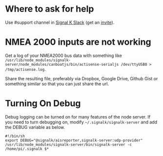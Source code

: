 # Where to ask for help

Use #support channel in [Signal K Slack](https://signalk-dev.slack.com/admin) (get an [invite](http://slack-invite.signalk.org/)).

# NMEA 2000 inputs are not working

Get a log of your NMEA2000 bus data with something like `/usr/lib/node_modules/signalk-server/node_modules/canboatjs/bin/actisense-serialjs /dev/ttyUSB0 > /tmp/actisense.log`.

Share the resulting file, preferably via Dropbox, Google Drive, Github Gist or something similar so that you can just share the url.

# Turning On Debug

Debug logging can be turned on for many features of the node server. If you need to turn debugging on, modify `~/.signalk/signalk-server` and add the DEBUG variable as below.

```
#!/bin/sh
export DEBUG="@signalk/aisreporter,signalk-server:udp-provider"
/usr/lib/node_modules/signalk-server/bin/signalk-server -c /home/pi/.signalk $*
```
